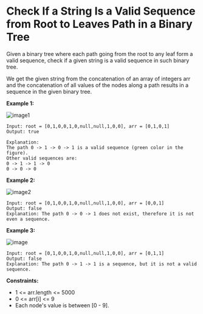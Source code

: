 Check If a String Is a Valid Sequence from Root to Leaves Path in a Binary Tree
===========

Given a binary tree where each path going from the root to any leaf form a valid sequence, check if a given string is a valid sequence in such binary tree.

We get the given string from the concatenation of an array of integers arr and the concatenation of all values of the nodes along a path results in a sequence in the given binary tree.

**Example 1:**

![image1](https://assets.leetcode.com/uploads/2019/12/18/leetcode_testcase_1.png)

    Input: root = [0,1,0,0,1,0,null,null,1,0,0], arr = [0,1,0,1]
    Output: true

    Explanation: 
    The path 0 -> 1 -> 0 -> 1 is a valid sequence (green color in the figure). 
    Other valid sequences are: 
    0 -> 1 -> 1 -> 0 
    0 -> 0 -> 0

**Example 2:**

![image2](https://assets.leetcode.com/uploads/2019/12/18/leetcode_testcase_2.png)

    Input: root = [0,1,0,0,1,0,null,null,1,0,0], arr = [0,0,1]
    Output: false 
    Explanation: The path 0 -> 0 -> 1 does not exist, therefore it is not even a sequence.

**Example 3:**

![image](https://assets.leetcode.com/uploads/2019/12/18/leetcode_testcase_3.png)

    Input: root = [0,1,0,0,1,0,null,null,1,0,0], arr = [0,1,1]
    Output: false
    Explanation: The path 0 -> 1 -> 1 is a sequence, but it is not a valid sequence.

**Constraints:**

* 1 <= arr.length <= 5000
* 0 <= arr[i] <= 9
* Each node's value is between [0 - 9].
